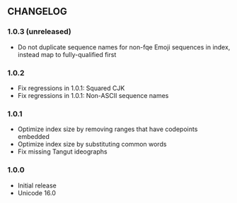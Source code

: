 ## CHANGELOG

### 1.0.3 (unreleased)

- Do not duplicate sequence names for non-fqe Emoji sequences in index,
  instead map to fully-qualified first

### 1.0.2

- Fix regressions in 1.0.1: Squared CJK
- Fix regressions in 1.0.1: Non-ASCII sequence names

### 1.0.1

- Optimize index size by removing ranges that have codepoints embedded
- Optimize index size by substituting common words
- Fix missing Tangut ideographs

### 1.0.0

- Initial release
- Unicode 16.0
